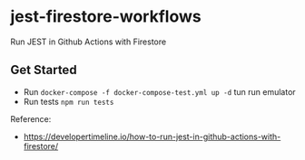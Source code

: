 # jest-firestore-workflows
Run JEST in Github Actions with Firestore

## Get Started
- Run `docker-compose -f docker-compose-test.yml up -d` tun run emulator
- Run tests `npm run tests`

Reference:
- https://developertimeline.io/how-to-run-jest-in-github-actions-with-firestore/
